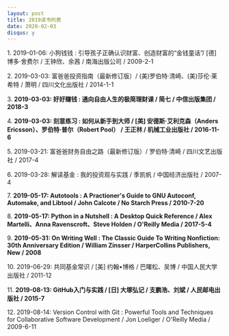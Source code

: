 ```yaml
---
layout: post
title: 2019读书列表
date: 2020-02-03
disqus: y
---
```


1\. 2019-01-06: 小狗钱钱 : 引导孩子正确认识财富、创造财富的“金钱童话”/ \[德\] 博多·舍费尔 / 王钟欣、余茜 / 南海出版公司 / 2009-2-1

2\. 2019-03-03: 富爸爸投资指南（最新修订版）/ (美)罗伯特·清崎、(美)莎伦·莱希特 / 萧明 / 四川文化出版社 / 2014-1-1

3\. **2019-03-03: 好好赚钱 : 通向自由人生的极简理财课 / 简七 / 中信出版集团 / 2018-3** 

4\. **2019-03-03: 刻意练习 : 如何从新手到大师 / \[美\] 安德斯·艾利克森（Anders Ericsson）、罗伯特·普尔（Robert Pool） / 王正林 / 机械工业出版社 / 2016-11-6** 

5\. 2019-03-21: 富爸爸财务自由之路（最新修订版）/ 罗伯特·清崎 / 四川文艺出版社 / 2017-4

6\. 2019-03-28: 解读基金 : 我的投资观与实践 / 季凯帆 / 中国经济出版社 / 2007-4

7\. **2019-05-17: Autotools : A Practioner's Guide to GNU Autoconf, Automake, and Libtool / John Calcote / No Starch Press / 2010-7-20** 

8\. **2019-05-17: Python in a Nutshell : A Desktop Quick Reference / Alex Martelli、Anna Ravenscroft、Steve Holden / O'Reilly Media / 2017-5-4** 

9\. **2019-05-31: On Writing Well : The Classic Guide To Writing Nonfiction: 30th Anniversary Edition / William Zinsser / HarperCollins Publishers, New / 2008** 

10\. 2019-06-29: 共同基金常识 / \[美\] 约翰•博格 / 巴曙松、吴博 / 中国人民大学出版社 / 2011-12

11\. **2019-08-13: GitHub入门与实践 / \[日\] 大塚弘记 / 支鹏浩、刘斌 / 人民邮电出版社 / 2015-7** 

12\. 2019-08-14: Version Control with Git : Powerful Tools and Techniques for Collaborative Software Development / Jon Loeliger / O'Reilly Media / 2009-6-11

